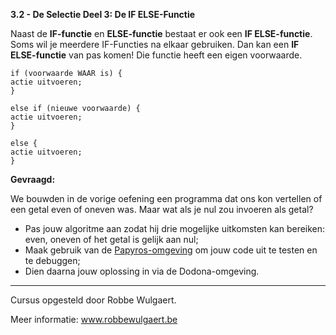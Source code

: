 **3.2 - De Selectie Deel 3: De IF ELSE-Functie**

Naast de **IF-functie** en **ELSE-functie** bestaat er ook een **IF ELSE-functie**. Soms wil je meerdere IF-Functies na elkaar gebruiken. 
Dan kan een **IF ELSE-functie** van pas komen! Die functie heeft een eigen voorwaarde. 



```
if (voorwaarde WAAR is) { 
actie uitvoeren;
}

else if (nieuwe voorwaarde) { 
actie uitvoeren;
}

else { 
actie uitvoeren;
}
```


**Gevraagd:**

We bouwden in de vorige oefening een programma dat ons kon vertellen of een getal even of oneven was. Maar wat als je nul zou invoeren als getal? 

* Pas jouw algoritme aan zodat hij drie mogelijke uitkomsten kan bereiken: even, oneven of het getal is gelijk aan nul; 
* Maak gebruik van de [Papyros-omgeving](https://papyros.dodona.be/?locale=nl&language=JavaScript) om jouw code uit te testen en te debuggen;
* Dien daarna jouw oplossing in via de Dodona-omgeving. 


---
Cursus opgesteld door Robbe Wulgaert. 

Meer informatie: www.robbewulgaert.be
